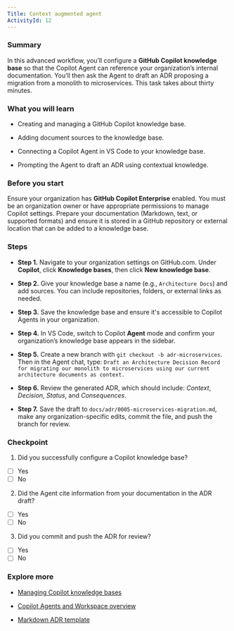```yaml
---
Title: Context augmented agent
ActivityId: 12
---
```


### Summary

In this advanced workflow, you’ll configure a **GitHub Copilot knowledge base** so that the Copilot Agent can reference your organization’s internal documentation. You’ll then ask the Agent to draft an ADR proposing a migration from a monolith to microservices. This task takes about thirty minutes.

### What you will learn

- Creating and managing a GitHub Copilot knowledge base.

- Adding document sources to the knowledge base.

- Connecting a Copilot Agent in VS Code to your knowledge base.

- Prompting the Agent to draft an ADR using contextual knowledge.

### Before you start

Ensure your organization has **GitHub Copilot Enterprise** enabled. You must be an organization owner or have appropriate permissions to manage Copilot settings. Prepare your documentation (Markdown, text, or supported formats) and ensure it is stored in a GitHub repository or external location that can be added to a knowledge base.

### Steps

- **Step 1.** Navigate to your organization settings on GitHub.com. Under **Copilot**, click **Knowledge bases**, then click **New knowledge base**.

- **Step 2.** Give your knowledge base a name (e.g., `Architecture Docs`) and add sources. You can include repositories, folders, or external links as needed.

- **Step 3.** Save the knowledge base and ensure it's accessible to Copilot Agents in your organization.

- **Step 4.** In VS Code, switch to Copilot **Agent** mode and confirm your organization’s knowledge base appears in the sidebar.

- **Step 5.** Create a new branch with `git checkout -b adr-microservices`. Then in the Agent chat, type:
`Draft an Architecture Decision Record for migrating our monolith to microservices using our current architecture documents as context.`

- **Step 6.** Review the generated ADR, which should include: *Context*, *Decision*, *Status*, and *Consequences*.

- **Step 7.** Save the draft to `docs/adr/0005-microservices-migration.md`, make any organization-specific edits, commit the file, and push the branch for review.

### Checkpoint

1. Did you successfully configure a Copilot knowledge base?

- [ ] Yes
- [ ] No

2. Did the Agent cite information from your documentation in the ADR draft?

- [ ] Yes
- [ ] No

3. Did you commit and push the ADR for review?

- [ ] Yes
- [ ] No

### Explore more

- [Managing Copilot knowledge bases](https://docs.github.com/en/enterprise-cloud@latest/copilot/customizing-copilot/managing-copilot-knowledge-bases)

- [Copilot Agents and Workspace overview](https://githubnext.com/projects/copilot-workspace)

- [Markdown ADR template](https://adr.github.io/madr/)
